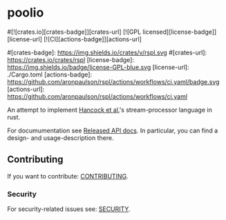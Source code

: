 # poolio

#[![crates.io][crates-badge]][crates-url]
[![GPL licensed][license-badge]][license-url]
[![CI][actions-badge]][actions-url]

#[crates-badge]: https://img.shields.io/crates/v/rspl.svg
#[crates-url]: https://crates.io/crates/rspl
[license-badge]: https://img.shields.io/badge/license-GPL-blue.svg
[license-url]: ./Cargo.toml
[actions-badge]: https://github.com/aronpaulson/rspl/actions/workflows/ci.yaml/badge.svg
[actions-url]: https://github.com/aronpaulson/rspl/actions/workflows/ci.yaml

An attempt to implement [Hancock et al.](https://arxiv.org/pdf/0905.4813)'s stream-processor language in rust.

For documumentation see [Released API docs](https://docs.rs/rspl).
In particular, you can find a design- and usage-description there.

## Contributing

If you want to contribute: [CONTRIBUTING](CONTRIBUTING.md).

### Security

For security-related issues see: [SECURITY](SECURITY.md).
